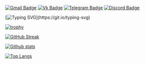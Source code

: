 [![Gmail Badge](https://img.shields.io/badge/-Gmail-c14438?style=for-the-badge&logo=Gmail&logoColor=white&link=mailto:guvacode@gmail.com)](mailto:guvacode@gmail.com) 
[![Vk Badge](https://img.shields.io/badge/-VKontakte-0072b1?style=for-the-badge&logo=Vk&logoColor=white&link=https://vk.com/gunkovadim)](https://vk.com/gunkovadim) 
[![Telegram Badge](https://img.shields.io/badge/-Telegram-grey?style=for-the-badge&logo=telegram&logoColor=white&link=https://t.me/GuvaCode)](https://t.me/GuvaCode) 
[![Discord Badge](https://img.shields.io/badge/-Discord-blue?style=for-the-badge&logo=discord&logoColor=white&link=https://discord.gg/xc9D8ZWz)](https://discord.gg/xc9D8ZWz) 

[![Typing SVG](https://readme-typing-svg.herokuapp.com?color=%233AB1F7&width=500&height=30&lines=I+love+Pascal+and+have+been+programming;in+it+for+more+than+25+years.)](https://git.io/typing-svg)

[![trophy](https://github-profile-trophy.vercel.app/?username=guvacode&column=4)](https://github.com/ryo-ma/github-profile-trophy)

[![GitHub Streak](http://github-readme-streak-stats.herokuapp.com?user=guvacode&date_format=M%20j%5B%2C%20Y%5D)](https://git.io/streak-stats)


[![Github stats](https://github-readme-stats.vercel.app/api?username=guvacode&show_icons=true&include_all_commits=true)](https://github.com/guvacode/github-readme-stats)

[![Top Langs](https://github-readme-stats.vercel.app/api/top-langs/?username=guvacode&layout=compact)](https://github.com/guvacode/github-readme-stats)
